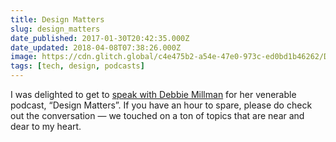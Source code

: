 ```yaml
---
title: Design Matters
slug: design_matters
date_published: 2017-01-30T20:42:35.000Z
date_updated: 2018-04-08T07:38:26.000Z
image: https://cdn.glitch.global/c4e475b2-a54e-47e0-973c-ed0bd1b46262/Debbie%2BMillman%2B1.jpg?v=1669787771382
tags: [tech, design, podcasts]
---
```


I was delighted to get to [speak with Debbie Millman](http://designobserver.com/feature/anil-dash/39499) for her venerable podcast, “Design Matters”. If you have an hour to spare, please do check out the conversation — we touched on a ton of topics that are near and dear to my heart.

